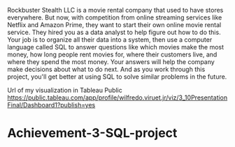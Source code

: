 
Rockbuster Stealth LLC is a movie rental company that used to have stores everywhere. But now, with competition from online streaming services like Netflix and Amazon Prime, they want to start their own online movie rental service. They hired you as a data analyst to help figure out how to do this. Your job is to organize all their data into a system, then use a computer language called SQL to answer questions like which movies make the most money, how long people rent movies for, where their customers live, and where they spend the most money. Your answers will help the company make decisions about what to do next. And as you work through this project, you'll get better at using SQL to solve similar problems in the future.


Url of my visualization in Tableau Public https://public.tableau.com/app/profile/wilfredo.viruet.jr/viz/3_10PresentationFinal/Dashboard1?publish=yes  
# Achievement-3-SQL-project
